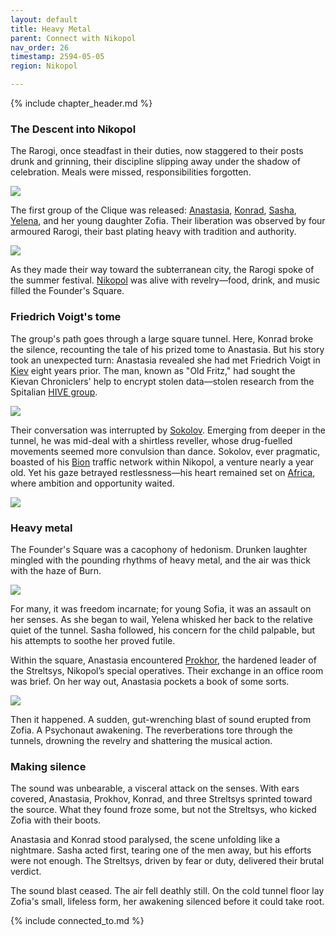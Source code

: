 ```yaml
---
layout: default
title: Heavy Metal
parent: Connect with Nikopol
nav_order: 26
timestamp: 2594-05-05
region: Nikopol

---
```


{% include chapter_header.md %}

### The Descent into Nikopol

The Rarogi, once steadfast in their duties, now staggered to their posts drunk and grinning, their discipline slipping away under the shadow of celebration. Meals were missed, responsibilities forgotten.

![](https://traintobaikonur.com/images/kids-play-combat-1600w.jpg)

The first group of the Clique was released: [Anastasia](../../people/ProtectorateClique/Anastasia.md), [Konrad](../../people/ProtectorateClique/KonradJager.md), [Sasha](../../people/ProtectorateClique/SashaVolkov.md), [Yelena](../../people/ProtectorateClique/Yelena.md), and her young daughter Zofia. Their liberation was observed by four armoured Rarogi, their bast plating heavy with tradition and authority.

![](https://i.imgur.com/RYnGj5P.png)

As they made their way toward the subterranean city, the Rarogi spoke of the summer festival. [Nikopol](../../locations/Nikopol.md) was alive with revelry—food, drink, and music filled the Founder's Square.

### Friedrich Voigt's tome

The group's path goes through a large square tunnel. Here, Konrad broke the silence, recounting the tale of his prized tome to Anastasia. But his story took an unexpected turn: Anastasia revealed she had met Friedrich Voigt in [Kiev](../../locations/Kiev.md) eight years prior. The man, known as "Old Fritz," had sought the Kievan Chroniclers' help to encrypt stolen data—stolen research from the Spitalian [HIVE group](https://degenesis.com/world/stories/spitalians/vasco).

![](https://i.imgur.com/8yqbxFh.png)


Their conversation was interrupted by [Sokolov](../../people/FoundersBlessed/Sokolov.md). Emerging from deeper in the tunnel, he was mid-deal with a shirtless reveller, whose drug-fuelled movements seemed more convulsion than dance. Sokolov, ever pragmatic, boasted of his [Bion](https://degenesis.com/world/stories/apocalyptics/burn-baby-burn) traffic network within Nikopol, a venture nearly a year old. Yet his gaze betrayed restlessness—his heart remained set on [Africa](https://degenesis.com/world/cultures/africa), where ambition and opportunity waited.

![](https://i.imgur.com/qrb62gw.png)


### Heavy metal

The Founder's Square was a cacophony of hedonism. Drunken laughter mingled with the pounding rhythms of heavy metal, and the air was thick with the haze of Burn.

![](https://i.imgur.com/7IUtCI4.png)

For many, it was freedom incarnate; for young Sofia, it was an assault on her senses. As she began to wail, Yelena whisked her back to the relative quiet of the tunnel. Sasha followed, his concern for the child palpable, but his attempts to soothe her proved futile.

Within the square, Anastasia encountered [Prokhor](../../people/FoundersBlessed/Prokhor.md), the hardened leader of the Streltsys, Nikopol’s special operatives. Their exchange in an office room was brief. On her way out, Anastasia pockets a book of some sorts.

![](https://i.imgur.com/J01Rztk.png)

Then it happened. A sudden, gut-wrenching blast of sound erupted from Zofia. A Psychonaut awakening. The reverberations tore through the tunnels, drowning the revelry and shattering the musical action.

### Making silence 

The sound was unbearable, a visceral attack on the senses. With ears covered, Anastasia, Prokhov, Konrad, and three Streltsys sprinted toward the source. What they found froze some, but not the Streltsys, who kicked Zofia with their boots.

Anastasia and Konrad stood paralysed, the scene unfolding like a nightmare. Sasha acted first, tearing one of the men away, but his efforts were not enough. The Streltsys, driven by fear or duty, delivered their brutal verdict.

The sound blast ceased. The air fell deathly still. On the cold tunnel floor lay Zofia's small, lifeless form, her awakening silenced before it could take root.

{% include connected_to.md %}

